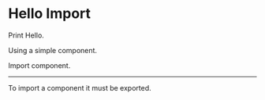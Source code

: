 # Hello Import

Print Hello.

Using a simple component.

Import component.

---

To import a component it must be exported.
